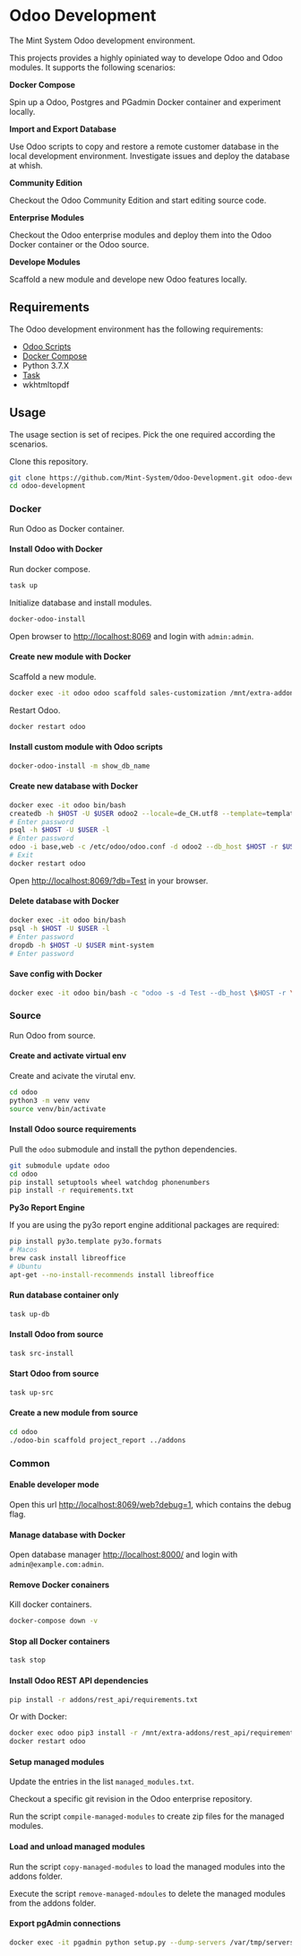 Odoo Development
================

The Mint System Odoo development environment.

This projects provides a highly opiniated way to develope Odoo and Odoo modules. It supports the following scenarios:

**Docker Compose**

Spin up a Odoo, Postgres and PGadmin Docker container and experiment locally.

**Import and Export Database**

Use Odoo scripts to copy and restore a remote customer database in the local development environment. Investigate issues and deploy the database at whish.

**Community Edition**

Checkout the Odoo Community Edition and start editing source code.

**Enterprise Modules**

Checkout the Odoo enterprise modules and deploy them into the Odoo Docker container or the Odoo source.

**Develope Modules**

Scaffold a new module and develope new Odoo features locally.

## Requirements

The Odoo development environment has the following requirements:

* [Odoo Scripts](https://github.com/Mint-System/Ansible-Playbooks/tree/master/roles/odoo-scripts/files)
* [Docker Compose](https://docs.docker.com/compose/)
* Python 3.7.X
* [Task](https://taskfile.dev/)
* wkhtmltopdf

## Usage

The usage section is set of recipes. Pick the one required according the scenarios.

Clone this repository.

```bash
git clone https://github.com/Mint-System/Odoo-Development.git odoo-development
cd odoo-development
```

### Docker

Run Odoo as Docker container.

#### Install Odoo with Docker

Run docker compose.

```bash
task up
```

Initialize database and install modules.

```bash
docker-odoo-install
```

Open browser to [http://localhost:8069](http://localhost:8069) and login with `admin:admin`.

#### Create new module with Docker

Scaffold a new module.

```bash
docker exec -it odoo odoo scaffold sales-customization /mnt/extra-addons
```

Restart Odoo.

```bash
docker restart odoo
```

#### Install custom module with Odoo scripts

```bash
docker-odoo-install -m show_db_name
```

#### Create new database with Docker

```bash
docker exec -it odoo bin/bash
createdb -h $HOST -U $USER odoo2 --locale=de_CH.utf8 --template=template0
# Enter password
psql -h $HOST -U $USER -l
# Enter password
odoo -i base,web -c /etc/odoo/odoo.conf -d odoo2 --db_host $HOST -r $USER -w $PASSWORD --without-demo=all --stop-after-init
# Exit
docker restart odoo
```

Open [http://localhost:8069/?db=Test](http://localhost:8069/?db=Test) in your browser.

#### Delete database with Docker

```bash
docker exec -it odoo bin/bash
psql -h $HOST -U $USER -l
# Enter password
dropdb -h $HOST -U $USER mint-system
# Enter password
```

#### Save config with Docker

```bash
docker exec -it odoo bin/bash -c "odoo -s -d Test --db_host \$HOST -r \$USER -w \$PASSWORD"
```

### Source

Run Odoo from source.

#### Create and activate virtual env

Create and acivate the virutal env.
```bash
cd odoo
python3 -m venv venv
source venv/bin/activate
```

#### Install Odoo source requirements

Pull the `odoo` submodule and install the python dependencies.

```bash
git submodule update odoo
cd odoo
pip install setuptools wheel watchdog phonenumbers
pip install -r requirements.txt
```

**Py3o Report Engine**

If you are using the py3o report engine additional packages are required:

```bash
pip install py3o.template py3o.formats
# Macos
brew cask install libreoffice
# Ubuntu
apt-get --no-install-recommends install libreoffice
```

#### Run database container only

```bash
task up-db
```

#### Install Odoo from source

```bash
task src-install
```

#### Start Odoo from source

```bash
task up-src
```

#### Create a new module from source


```bash
cd odoo
./odoo-bin scaffold project_report ../addons
```

### Common

#### Enable developer mode

Open this url [http://localhost:8069/web?debug=1](http://localhost:8069/web?debug=1), which contains the debug flag.

#### Manage database with Docker

Open database manager [http://localhost:8000/](http://localhost:8000/) and login with `admin@example.com:admin`.

#### Remove Docker conainers

Kill docker containers.

```bash
docker-compose down -v
```

#### Stop all Docker containers

```bash
task stop
```

#### Install Odoo REST API dependencies

```bash
pip install -r addons/rest_api/requirements.txt 
```

Or with Docker:

```bash
docker exec odoo pip3 install -r /mnt/extra-addons/rest_api/requirements.txt
docker restart odoo
```

#### Setup managed modules

Update the entries in the list `managed_modules.txt`.

Checkout a specific git revision in the Odoo enterprise repository.

Run the script `compile-managed-modules` to create zip files for the managed modules.

#### Load and unload managed modules

Run the script `copy-managed-modules` to load the managed modules into the addons folder.

Execute the script `remove-managed-mdoules` to delete the managed modules from the addons folder.

#### Export pgAdmin connections

```bash
docker exec -it pgadmin python setup.py --dump-servers /var/tmp/servers.json --user admin@example.com && cat /var/tmp/servers.json
```
